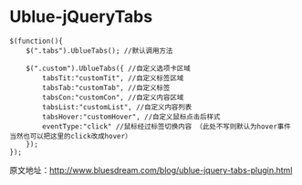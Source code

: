 Ublue-jQueryTabs
================

    $(function(){
        $(".tabs").UblueTabs(); //默认调用方法
     
        $(".custom").UblueTabs({ //自定义选项卡区域
            tabsTit:"customTit", //自定义标签区域
            tabsTab:"customTab", //自定义标签
            tabsCon:"customCon", //自定义内容区域
            tabsList:"customList", //自定义内容列表
            tabsHover:"customHover", //自定义鼠标点击后样式
            eventType:"click" //鼠标经过标签切换内容 （此处不写则默认为hover事件 当然也可以把这里的click改成hover）
        });
    });

原文地址：http://www.bluesdream.com/blog/ublue-jquery-tabs-plugin.html
